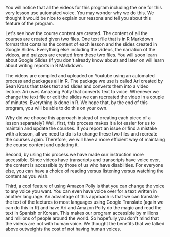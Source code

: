 You will notice that all the videos for this program including the one for this very lesson use automated voice. You may wonder why we do this. We thought it would be nice to explain our reasons and tell you about this feature of the program.

Let's see how the course content are created. The content of all the courses are created given two files. One text file that is in R Markdown format that contains the content of each lesson and the slides created in Google Slides. Everything else including the videos, the narration of the videos, and quizzes are created from these two files. You will soon learn about Google Slides (if you don't already know about) and later on will learn about writing reports in R Markdown. 

The videos are compiled and uploaded on Youtube using an automated process and packages all in R. The package we use is called Ari created by Sean Kross that takes text and slides and converts them into a video lecture. Ari uses Amazong Polly that converts text to voice. Whenever we change the text file or edit the slides we can recreated the video in a couple of minutes. Everything is done in R. We hope that, by the end of this program, you will be able to do this on your own.

Why did we choose this approach instead of creating each piece of a lesson separately? Well, first, this process makes it a lot easier for us to maintain and update the courses. If you report an issue or find a mistake with a lesson, all we need to do is to change these two files and recreate the courses again. Therefore, we will have a more efficient way of maintaing the course content and updating it.

Second, by using this process we have made our instruction more accessible. Since videos have transcripts and transcripts have voice over, the content is accessible by those of us who have disabilities. For everyone else, you can have a choice of reading versus listening versus watching the content as you wish.

Third, a cool feature of using Amazon Polly is that you can change the voice to any voice you want. You can even have voice over for a text written in another language. An advantage of this approach is that we can translate the text of the lectures to most languages using Google Translate (again we can do this in R) and have Ari and Amazon Polly do the magic and read the text in Spanish or Korean. This makes our program accessible by millions and millions of people around the world. So hopefully you don't mind that the videos are not with human voice. We thought the benefits that we talked above outweights the cost of not having human voices.